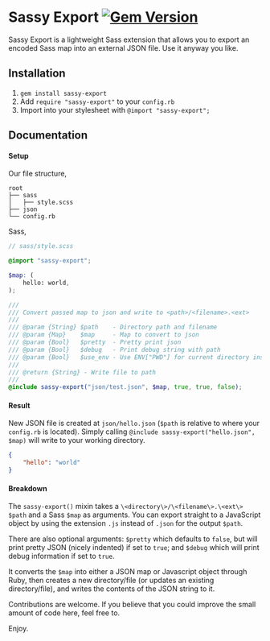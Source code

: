 # Sassy Export [![Gem Version](https://badge.fury.io/rb/sassy-export.svg)](http://badge.fury.io/rb/sassy-export)

Sassy Export is a lightweight Sass extension that allows you to export an encoded Sass map into an external JSON file. Use it anyway you like.

## Installation

1. `gem install sassy-export`
2. Add `require "sassy-export"` to your `config.rb`
3. Import into your stylesheet with `@import "sassy-export";`

## Documentation

#### Setup

Our file structure,
```
root
├── sass
│   ├── style.scss
├── json
└── config.rb
```

Sass,
```scss
// sass/style.scss

@import "sassy-export";

$map: (
	hello: world,
);

///
/// Convert passed map to json and write to <path>/<filename>.<ext>
///
/// @param {String} $path    - Directory path and filename
/// @param {Map}    $map     - Map to convert to json
/// @param {Bool}   $pretty  - Pretty print json
/// @param {Bool}   $debug   - Print debug string with path
/// @param {Bool}   $use_env - Use ENV["PWD"] for current directory instead of Dir.pwd
///
/// @return {String} - Write file to path
///
@include sassy-export("json/test.json", $map, true, true, false);
```

#### Result

New JSON file is created at `json/hello.json` (`$path` is relative to where your `config.rb` is located). Simply calling `@include sassy-export("hello.json", $map)` will write to your working directory.
```json
{
	"hello": "world"
}
```

#### Breakdown

The `sassy-export()` mixin takes a `\<directory\>/\<filename\>.\<ext\>` `$path` and a Sass `$map` as arguments. You can export straight to a JavaScript object by using the extension `.js` instead of `.json` for the output `$path`.

There are also optional arguments: `$pretty` which defaults to `false`, but will print pretty JSON (nicely indented) if set to `true`; and `$debug` which will print debug information if set to `true`.

It converts the `$map` into either a JSON map or Javascript object through Ruby, then creates a new directory/file (or updates an existing directory/file), and writes the contents of the JSON string to it.

Contributions are welcome. If you believe that you could improve the small amount of code here, feel free to.

Enjoy.
